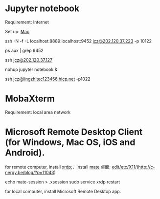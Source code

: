 # Jupyter notebook

Requirement:  Internet

Set up: [Mac](http://jupyter-notebook.readthedocs.io/en/stable/public_server.html)

ssh -N -f -L localhost:8889:localhost:9452 jcz@202.120.37.223 -p 10122

ps aux | grep 9452

ssh jcz@202.120.37.127

nohup jupyter notebook &

ssh jcz@lingzhitec123456.hicp.net -p1022

# MobaXterm

Requirement:  local area network

# Microsoft Remote Desktop Client (for Windows, Mac OS, iOS and Android).

for remote computer, install [xrdp](https://github.com/neutrinolabs/xrdp);，install [mate](https://jingyan.baidu.com/article/642c9d340aacfa644a46f73c.html) 桌面;  [edit/etc/X11/](http://c-nergy.be/blog/?p=10752)(http://c-nergy.be/blog/?p=11043)

echo mate-session > .xsession
sudo service xrdp restart

for local computer, install Microsoft Remote Desktop app.
